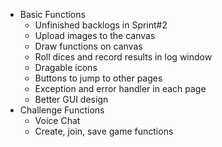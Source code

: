 - Basic Functions
  - Unfinished backlogs in Sprint#2
  - Upload images to the canvas
  - Draw functions on canvas
  - Roll dices and record results in log window
  - Dragable icons
  - Buttons to jump to other pages
  - Exception and error handler in each page
  - Better GUI design
- Challenge Functions
  - Voice Chat
  - Create, join, save game functions